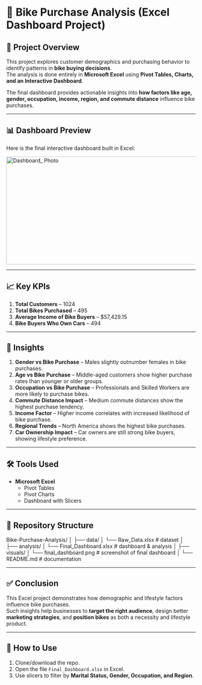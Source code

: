 # 🚴 Bike Purchase Analysis (Excel Dashboard Project)

## 📌 Project Overview
This project explores customer demographics and purchasing behavior to identify patterns in **bike buying decisions**.  
The analysis is done entirely in **Microsoft Excel** using **Pivot Tables, Charts, and an Interactive Dashboard**.  

The final dashboard provides actionable insights into **how factors like age, gender, occupation, income, region, and commute distance** influence bike purchases.

---

## 📊 Dashboard Preview
Here is the final interactive dashboard built in Excel:

<img width="543" height="287" alt="Dashboard_ Photo" src="https://github.com/user-attachments/assets/9377bc1b-6f4d-4049-82e9-ca8e47b5a042" />



---

## 📈 Key KPIs
1. **Total Customers** – 1024  
2. **Total Bikes Purchased** – 495  
3. **Average Income of Bike Buyers** – $57,429.15  
4. **Bike Buyers Who Own Cars** – 494  

---

## 🔑 Insights
1. **Gender vs Bike Purchase** – Males slightly outnumber females in bike purchases.  
2. **Age vs Bike Purchase** – Middle-aged customers show higher purchase rates than younger or older groups.  
3. **Occupation vs Bike Purchase** – Professionals and Skilled Workers are more likely to purchase bikes.  
4. **Commute Distance Impact** – Medium commute distances show the highest purchase tendency.  
5. **Income Factor** – Higher income correlates with increased likelihood of bike purchase.  
6. **Regional Trends** – North America shows the highest bike purchases.  
7. **Car Ownership Impact** – Car owners are still strong bike buyers, showing lifestyle preference.  

---

## 🛠 Tools Used
- **Microsoft Excel**  
  - Pivot Tables  
  - Pivot Charts  
  - Dashboard with Slicers  

---

## 📂 Repository Structure
Bike-Purchase-Analysis/
│
├── data/
│ └── Raw_Data.xlsx # dataset
│
├── analysis/
│ └── Final_Dashboard.xlsx # dashboard & analysis
│
├── visuals/
│ └── final_dashboard.png # screenshot of final dashboard
│
└── README.md # documentation

---
## ✅ Conclusion
This Excel project demonstrates how demographic and lifestyle factors influence bike purchases.  
Such insights help businesses to **target the right audience**, design better **marketing strategies**, and **position bikes** as both a necessity and lifestyle product.

---

## 🚀 How to Use
1. Clone/download the repo.  
2. Open the file `Final_Dashboard.xlsx` in Excel.  
3. Use slicers to filter by **Marital Status, Gender, Occupation, and Region**.  
